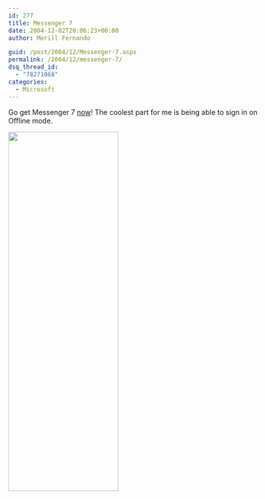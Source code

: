 ```yaml
---
id: 277
title: Messenger 7
date: 2004-12-02T20:06:23+00:00
author: Merill Fernando

guid: /post/2004/12/Messenger-7.aspx
permalink: /2004/12/messenger-7/
dsq_thread_id:
  - "78271068"
categories:
  - Microsoft
---
```

<DIV class=Section1>
<P>Go get Messenger 7 <A href="http://messenger.msn.com/beta/download/downloadx.aspx">now</A>! The coolest part for me is being able to sign in on Offline mode.</P>
<P class=MsoNormal><SPAN style="FONT-SIZE: 10pt; FONT-FAMILY: Verdana"><IMG height=721 src="http://www.merill.net/wp-content/uploads/contentbinary/image0011234567.jpg" width=221 border=0></SPAN></P></DIV>